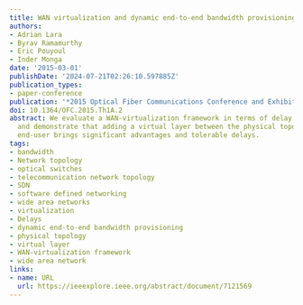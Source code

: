 ```yaml
---
title: WAN virtualization and dynamic end-to-end bandwidth provisioning using SDN
authors:
- Adrian Lara
- Byrav Ramamurthy
- Eric Pouyoul
- Inder Monga
date: '2015-03-01'
publishDate: '2024-07-21T02:26:10.597885Z'
publication_types:
- paper-conference
publication: '*2015 Optical Fiber Communications Conference and Exhibition (OFC)*'
doi: 10.1364/OFC.2015.Th1A.2
abstract: We evaluate a WAN-virtualization framework in terms of delay and scalability
  and demonstrate that adding a virtual layer between the physical topology and the
  end-user brings significant advantages and tolerable delays.
tags:
- bandwidth
- Network topology
- optical switches
- telecommunication network topology
- SDN
- software defined networking
- wide area networks
- virtualization
- Delays
- dynamic end-to-end bandwidth provisioning
- physical topology
- virtual layer
- WAN-virtualization framework
- wide area network
links:
- name: URL
  url: https://ieeexplore.ieee.org/abstract/document/7121569
---
```

